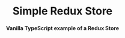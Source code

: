 <h1 align="center">Simple Redux Store</h1>
<h4 align="center">Vanilla TypeScript example of a Redux Store</h4>

